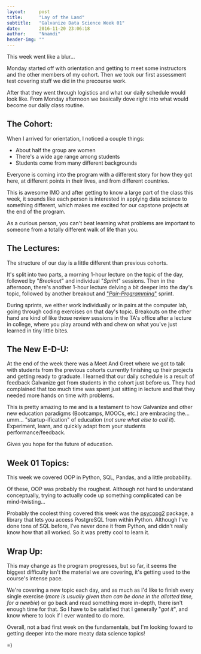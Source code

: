 ```yaml
---
layout:     post
title:      "Lay of the Land"
subtitle:   "Galvanize Data Science Week 01"
date:       2016-11-20 23:06:18
author:     "Nnamdi"
header-img: ""
---
```


This week went like a blur...

Monday started off with orientation and getting to meet some instructors and the other members of my cohort. Then we took our first assessment test covering stuff we did in the precourse work.

After that they went through logistics and what our daily schedule would look like. From Monday afternoon we basically dove right into what would become our daily class routine.

## The Cohort:
When I arrived for orientation, I noticed a couple things:

+ About half the group are women 
+ There's a wide age range among students 
+ Students come from many different backgrounds 

Everyone is coming into the program with a different story for how they got here, at different points in their lives, and from different countries.

This is awesome IMO and after getting to know a large part of the class this week, it sounds like each person is interested in applying data science to something different, which makes me excited for our capstone projects at the end of the program.

As a curious person, you can't beat learning what problems are important to someone from a totally different walk of life than you.

## The Lectures:
The structure of our day is a little different than previous cohorts.

It's split into two parts, a morning 1-hour lecture on the topic of the day, followed by "_Breakout_" and individual "_Sprint_" sessions. Then in the afternoon, there's another 1-hour lecture delving a bit deeper into the day's topic, followed by another breakout and ["_Pair-Programming_"](https://en.wikipedia.org/wiki/Pair_programming) sprint. 

During sprints, we either work individually or in pairs at the computer lab, going through coding exercises on that day's topic.
Breakouts on the other hand are kind of like those review sessions in the TA's office after a lecture in college, where you play around with and chew on what you've just learned in tiny little bites. 

## The New E-D-U:
At the end of the week there was a Meet And Greet where we got to talk with students from the previous cohorts currently finishing up their projects and getting ready to graduate. I learned that our daily schedule is a result of feedback Galvanize got from students in the cohort just before us. They had complained that too much time was spent just sitting in lecture and that they needed more hands on time with problems.

This is pretty amazing to me and is a testament to how Galvanize and other new education paradigms (Bootcamps, MOOCs, etc.) are embracing the... umm... "startup-ification" of education (_not sure what else to call it_). 
<br>Experiment, learn, and quickly adapt from your students performance/feedback.

Gives you hope for the future of education.

## Week 01 Topics:
This week we covered OOP in Python, SQL, Pandas, and a little probability. 

Of these, OOP was probably the roughest. Although not hard to understand conceptually, trying to actually code up something complicated can be mind-twisting...

Probably the coolest thing covered this week was the [psycopg2](http://initd.org/psycopg/) package, a library that lets you access PostgreSQL from within Python. Although I've done tons of SQL before, I've never done it from Python, and didn't really know how that all worked. So it was pretty cool to learn it.

## Wrap Up:
This may change as the program progresses, but so far, it seems the biggest difficulty isn't the material we are covering, it's getting used to the course's intense pace.
 
We're covering a new topic each day, and as much as I'd like to finish every single exercise (_more is usually given than can be done in the allotted time, for a newbie_) or go back and read something more in-depth, there isn't enough time for that. So I have to be satisfied that I generally "_got it_", and know where to look if I ever wanted to do more.

Overall, not a bad first week on the fundamentals, but I'm looking foward to getting deeper into the more meaty data science topics!

=)
